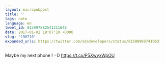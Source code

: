 ```yaml
---
layout: micropubpost
title: ''
tags: note
language: en
tweet_id: 815997882541211648
date: 2017-01-02 19:07:10 +0000
slug: '190710'
expanded_urls: https://twitter.com/xdadevelopers/status/815989807419637760
---
```

Maybe my next phone ! =D https://t.co/P5XwyxWpOU
